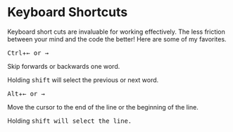 

# Keyboard Shortcuts

Keyboard short cuts are invaluable for working effectively. The less friction between your mind and the code the better! Here are some of my favorites.

<kbd>Ctrl</kbd>+<kbd>&larr; or &rarr;</kbd>

Skip forwards or backwards one word.

Holding <kbd>shift</kbd> will select the previous or next word.

<kbd>Alt</kbd>+<kbd>&larr; or &rarr;</kbd>

Move the cursor to the end of the line or the beginning of the line.

Holding <kbd>shift<kbd> will select the line.

